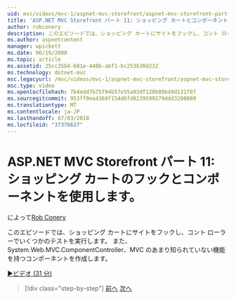 ```yaml
---
uid: mvc/videos/mvc-1/aspnet-mvc-storefront/aspnet-mvc-storefront-part-11-hooking-up-the-shopping-cart-and-using-components
title: 'ASP.NET MVC Storefront パート 11: ショッピング カートとコンポーネントを使用してフック |Microsoft Docs'
author: robconery
description: このエピソードでは、ショッピング カートにサイトをフックし、コント ローラーでいくつかのテストを実行します。 MVC、番目のあまり知られていない機能を持つコンポーネントを作成しています.
ms.author: aspnetcontent
manager: wpickett
ms.date: 06/19/2008
ms.topic: article
ms.assetid: 25cc35b4-601e-448b-abf1-bc253b30d232
ms.technology: dotnet-mvc
msc.legacyurl: /mvc/videos/mvc-1/aspnet-mvc-storefront/aspnet-mvc-storefront-part-11-hooking-up-the-shopping-cart-and-using-components
msc.type: video
ms.openlocfilehash: 7b4edd7b75f94b57e55a93df120b09b49d131f07
ms.sourcegitcommit: 953ff9ea4369f154d6fd0239599279ddd3280009
ms.translationtype: MT
ms.contentlocale: ja-JP
ms.lasthandoff: 07/03/2018
ms.locfileid: "37376637"
---
```

<a name="aspnet-mvc-storefront-part-11-hooking-up-the-shopping-cart-and-using-components"></a>ASP.NET MVC Storefront パート 11: ショッピング カートのフックとコンポーネントを使用します。
====================
によって[Rob Conery](https://github.com/robconery)

このエピソードでは、ショッピング カートにサイトをフックし、コント ローラーでいくつかのテストを実行します。 また、System.Web.MVC.ComponentController、MVC のあまり知られていない機能を持つコンポーネントを作成します。

[&#9654;ビデオ (31 分)](https://channel9.msdn.com/Blogs/ASP-NET-Site-Videos/aspnet-mvc-storefront-part-11-hooking-up-the-shopping-cart-and-using-components)

> [!div class="step-by-step"]
> [前へ](aspnet-mvc-storefront-part-10-shopping-cart-refactor-and-authorization.md)
> [次へ](aspnet-mvc-storefront-part-12-mocking.md)
